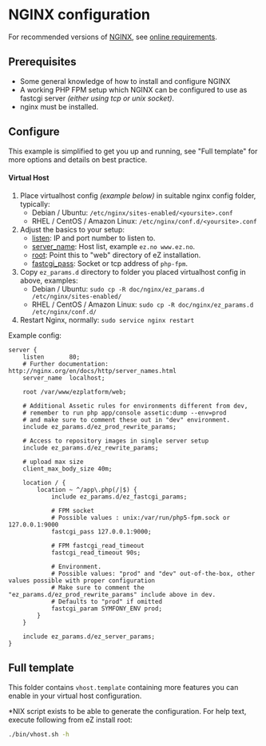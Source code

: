 NGINX configuration
===================

For recommended versions of [NGINX](http://nginx.org/), see [online requirements](https://doc.ez.no/display/TECHDOC/Requirements).


Prerequisites
-------------
- Some general knowledge of how to install and configure NGINX
- A working PHP FPM setup which NGINX can be configured to use as fastcgi server *(either using tcp or unix socket)*.
- nginx must be installed.

Configure
---------
This example is simplified to get you up and running, see "Full template" for more options and details on best practice.

#### Virtual Host

1. Place virtualhost config *(example below)* in suitable nginx config folder, typically:
   - Debian / Ubuntu: `/etc/nginx/sites-enabled/<yoursite>.conf`
   - RHEL / CentOS / Amazon Linux: `/etc/nginx/conf.d/<yoursite>.conf`
2. Adjust the basics to your setup:
   - [listen](http://nginx.org/en/docs/http/ngx_http_core_module.html#listen): IP and port number to listen to.
   - [server_name](http://nginx.org/en/docs/http/ngx_http_core_module.html#server_name): Host list, example `ez.no www.ez.no`.
   - [root](http://nginx.org/en/docs/http/ngx_http_core_module.html#root): Point this to "web" directory of eZ installation.
   - [fastcgi_pass](http://nginx.org/en/docs/http/ngx_http_fastcgi_module.html#fastcgi_pass): Socket or tcp address of `php-fpm`.
2. Copy `ez_params.d` directory to folder you placed virtualhost config in above, examples:
   - Debian / Ubuntu: `sudo cp -R doc/nginx/ez_params.d /etc/nginx/sites-enabled/`
   - RHEL / CentOS / Amazon Linux: `sudo cp -R doc/nginx/ez_params.d /etc/nginx/conf.d/`
3. Restart Nginx, normally: `sudo service nginx restart`

Example config:

    server {
        listen       80;
        # Further documentation: http://nginx.org/en/docs/http/server_names.html
        server_name  localhost;

        root /var/www/ezplatform/web;

        # Additional Assetic rules for environments different from dev,
        # remember to run php app/console assetic:dump --env=prod
        # and make sure to comment these out in "dev" environment.
        include ez_params.d/ez_prod_rewrite_params;

        # Access to repository images in single server setup 
        include ez_params.d/ez_rewrite_params;

        # upload max size
        client_max_body_size 40m;

        location / {
            location ~ ^/app\.php(/|$) {
                include ez_params.d/ez_fastcgi_params;

                # FPM socket
                # Possible values : unix:/var/run/php5-fpm.sock or 127.0.0.1:9000
                fastcgi_pass 127.0.0.1:9000;

                # FPM fastcgi_read_timeout
                fastcgi_read_timeout 90s;

                # Environment.
                # Possible values: "prod" and "dev" out-of-the-box, other values possible with proper configuration
                # Make sure to comment the "ez_params.d/ez_prod_rewrite_params" include above in dev.
                # Defaults to "prod" if omitted
                fastcgi_param SYMFONY_ENV prod;
            }
        }

        include ez_params.d/ez_server_params;
    }


Full template
-------------
This folder contains `vhost.template` containing more features you can enable in your virtual host configuration.

*NIX script exists to be able to generate the configuration. For help text, execute following from eZ install root:
```bash
./bin/vhost.sh -h
```